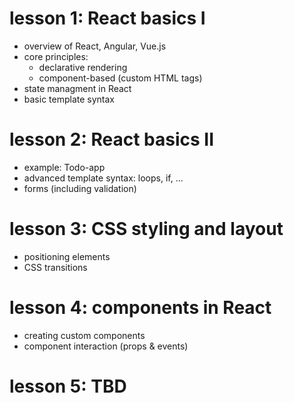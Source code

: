 # lesson 1: React basics I

* overview of React, Angular, Vue.js
* core principles:
  * declarative rendering
  * component-based (custom HTML tags)
* state managment in React
* basic template syntax

# lesson 2: React basics II

* example: Todo-app
* advanced template syntax: loops, if, ...
* forms (including validation)

# lesson 3: CSS styling and layout

* positioning elements
* CSS transitions

# lesson 4: components in React

* creating custom components
* component interaction (props & events)

# lesson 5: TBD
